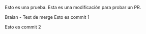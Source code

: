 Esto es una prueba.
Esta es una modificación para probar un PR.

Braian - Test de merge
Esto es commit 1 

Esto es commit 2
